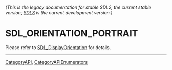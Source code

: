 ###### (This is the legacy documentation for stable SDL2, the current stable version; [SDL3](https://wiki.libsdl.org/SDL3/) is the current development version.)
# SDL_ORIENTATION_PORTRAIT

Please refer to [SDL_DisplayOrientation](SDL_DisplayOrientation) for details.

----
[CategoryAPI](CategoryAPI), [CategoryAPIEnumerators](CategoryAPIEnumerators)

